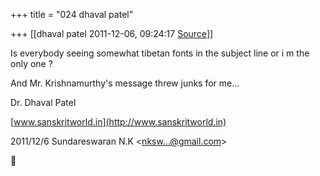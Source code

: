+++
title = "024 dhaval patel"

+++
[[dhaval patel	2011-12-06, 09:24:17 [Source](https://groups.google.com/g/bvparishat/c/4Sf6qYT0uh4)]]



Is everybody seeing somewhat tibetan fonts in the subject line or i m the only one ?

And Mr. Krishnamurthy's message threw junks for me...

  

Dr. Dhaval Patel

[www.sanskritworld.in](http://www.sanskritworld.in)

  

2011/12/6 Sundareswaran N.K \<[nksw...@gmail.com]()\>



